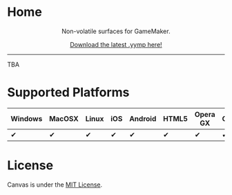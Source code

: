 ﻿# Home
<center>
<p>Non-volatile surfaces for GameMaker.<br>

[Download the latest .yymp here!](https://github.com/tabularelf/Canvas/releases)

</center>

---

TBA

# Supported Platforms

|  Windows  |  MacOSX  |  Linux  |  iOS  |  Android  |  HTML5  |  Opera GX  |  Console  |
| --- | --- | --- | --- | --- | --- | --- | --- |
| ✔ | ✔ | ✔ | ✔ | ✔ | ✔ | ✔ | ✔ |


# License

Canvas is under the [MIT License](https://github.com/tabularelf/Canvas/blob/main/LICENSE).